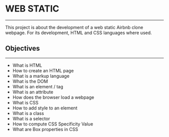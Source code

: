 # WEB STATIC
---
This project is about the development of a web static Airbnb clone webpage. For its development, HTML and CSS languages where used.

## Objectives
---
* What is HTML
* How to create an HTML page
* What is a markup language
* What is the DOM
* What is an element / tag
* What is an attribute
* How does the browser load a webpage
* What is CSS
* How to add style to an element
* What is a class
* What is a selector
* How to compute CSS Specificity Value
* What are Box properties in CSS


